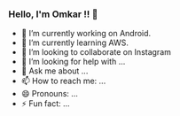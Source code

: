 ### Hello, I'm Omkar !! 👋

- 🔭 I’m currently working on Android.
- 🌱 I’m currently learning AWS.
- 👯 I’m looking to collaborate on Instagram
- 🤔 I’m looking for help with ...
- 💬 Ask me about ...
- 📫 How to reach me: ...
- 😄 Pronouns: ...
- ⚡ Fun fact: ...

